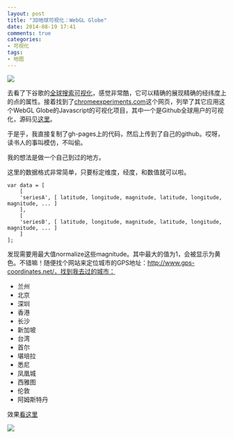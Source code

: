 ```yaml
---
layout: post
title: "3D地球可视化：WebGL Globe"
date: 2014-08-19 17:41
comments: true
categories: 
- 可视化
tags:
- 地图
---
```


![](http://chengjun.qiniudn.com/Capture.PNG)

去看了下谷歌的[全球搜索可视化](http://data-arts.appspot.com/globe-search/)，感觉非常酷，它可以精确的展现精确的经纬度上的点的属性。接着找到了[chromeexperiments.com](http://www.chromeexperiments.com/globe)这个网页，列举了其它应用这个WebGL Globe的Javascript的可视化项目，其中一个是Github全球用户的可视化，源码见[这里](https://github.com/aaasen/github_globe)。

于是乎，我直接复制了gh-pages上的代码，然后上传到了自己的github。哎呀，读书人的事叫模仿，不叫偷。

我的想法是做一个自己到过的地方。

这里的数据格式非常简单，只要标定维度，经度，和数值就可以啦。

    var data = [
        [
        'seriesA', [ latitude, longitude, magnitude, latitude, longitude, magnitude, ... ]
        ],
        [
        'seriesB', [ latitude, longitude, magnitude, latitude, longitude, magnitude, ... ]
        ]
    ];

发现需要用最大值normalize这些magnitude。其中最大的值为1，会被显示为黄色。不错嘛！随便找个网站来定位城市的GPS地址：http://www.gps-coordinates.net/，找到我去过的城市：

- 兰州
- 北京
- 深圳
- 香港
- 长沙
- 新加坡
- 台湾
- 首尔
- 堪培拉
- 悉尼
- 凤凰城
- 西雅图
- 伦敦
- 阿姆斯特丹



效果[看这里](http://chengjun.github.io/globe/)

![](http://chengjun.qiniudn.com/traces.PNG)
